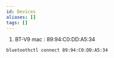 ```yaml
---
id: Devices
aliases: []
tags: []
---
```


1. BT-V9
   mac : 89:94:C0:DD:A5:34

```bash
bluetoothctl connect 89:94:C0:DD:A5:34
```
